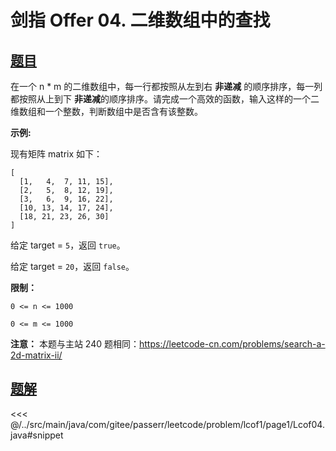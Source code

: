 # 剑指 Offer 04. 二维数组中的查找

## [题目](https://leetcode.cn/problems/er-wei-shu-zu-zhong-de-cha-zhao-lcof/)
在一个 n \* m 的二维数组中，每一行都按照从左到右 **非递减** 的顺序排序，每一列都按照从上到下 **非递减**的顺序排序。请完成一个高效的函数，输入这样的一个二维数组和一个整数，判断数组中是否含有该整数。

**示例:**

现有矩阵 matrix 如下：

```
[
  [1,   4,  7, 11, 15],
  [2,   5,  8, 12, 19],
  [3,   6,  9, 16, 22],
  [10, 13, 14, 17, 24],
  [18, 21, 23, 26, 30]
]
```

给定 target = `5`，返回 `true`。

给定 target = `20`，返回 `false`。

**限制：**

`0 <= n <= 1000`

`0 <= m <= 1000`

**注意：** 本题与主站 240 题相同：<https://leetcode-cn.com/problems/search-a-2d-matrix-ii/>


## [题解](https://github.com/PasseRR/JavaLeetCode/blob/master/src/main/java/com/gitee/passerr/leetcode/problem/lcof1/page1/Lcof04.java)

<<< @/../src/main/java/com/gitee/passerr/leetcode/problem/lcof1/page1/Lcof04.java#snippet
